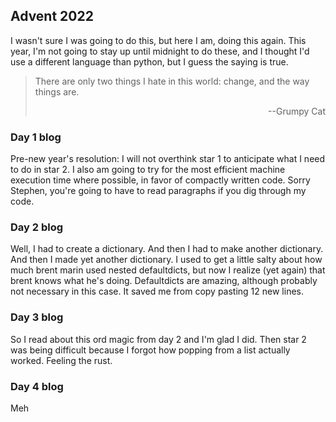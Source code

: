 ## Advent 2022
I wasn't sure I was going to do this, but here I am, doing this again. This year, I'm not going to stay up until midnight to do these, and I thought I'd use a different language than python, but I guess the saying is true.
>There are only two things I hate in this world: change, and the way things are.
><div style="text-align: right"> --Grumpy Cat </div>

### Day 1 blog
Pre-new year's resolution: I will not overthink star 1 to anticipate what I need to do in star 2. I also am going to try for the most efficient machine execution time where possible, in favor of compactly written code. Sorry Stephen, you're going to have to read paragraphs if you dig through my code.

### Day 2 blog
Well, I had to create a dictionary. And then I had to make another dictionary. And then I made yet another dictionary. I used to get a little salty about how much brent marin used nested defaultdicts, but now I realize (yet again) that brent knows what he's doing. Defaultdicts are amazing, although probably not necessary in this case. It saved me from copy pasting 12 new lines.

### Day 3 blog
So I read about this ord magic from day 2 and I'm glad I did. Then star 2 was being difficult because I forgot how popping from a list actually worked. Feeling the rust.

### Day 4 blog
Meh
